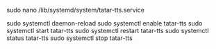 sudo nano /lib/systemd/system/tatar-tts.service

sudo systemctl daemon-reload
sudo systemctl enable tatar-tts
sudo systemctl start tatar-tts
sudo systemctl restart tatar-tts
sudo systemctl status tatar-tts
sudo systemctl stop tatar-tts